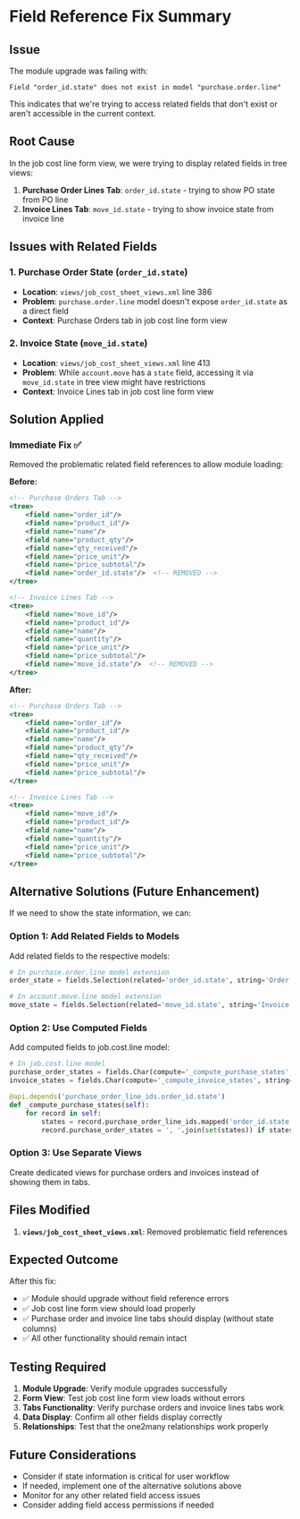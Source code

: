 # Field Reference Fix Summary

## Issue
The module upgrade was failing with:
```
Field "order_id.state" does not exist in model "purchase.order.line"
```

This indicates that we're trying to access related fields that don't exist or aren't accessible in the current context.

## Root Cause
In the job cost line form view, we were trying to display related fields in tree views:

1. **Purchase Order Lines Tab**: `order_id.state` - trying to show PO state from PO line
2. **Invoice Lines Tab**: `move_id.state` - trying to show invoice state from invoice line

## Issues with Related Fields

### 1. Purchase Order State (`order_id.state`)
- **Location**: `views/job_cost_sheet_views.xml` line 386
- **Problem**: `purchase.order.line` model doesn't expose `order_id.state` as a direct field
- **Context**: Purchase Orders tab in job cost line form view

### 2. Invoice State (`move_id.state`)
- **Location**: `views/job_cost_sheet_views.xml` line 413  
- **Problem**: While `account.move` has a `state` field, accessing it via `move_id.state` in tree view might have restrictions
- **Context**: Invoice Lines tab in job cost line form view

## Solution Applied

### Immediate Fix ✅
Removed the problematic related field references to allow module loading:

**Before:**
```xml
<!-- Purchase Orders Tab -->
<tree>
    <field name="order_id"/>
    <field name="product_id"/>
    <field name="name"/>
    <field name="product_qty"/>
    <field name="qty_received"/>
    <field name="price_unit"/>
    <field name="price_subtotal"/>
    <field name="order_id.state"/>  <!-- REMOVED -->
</tree>

<!-- Invoice Lines Tab -->
<tree>
    <field name="move_id"/>
    <field name="product_id"/>
    <field name="name"/>
    <field name="quantity"/>
    <field name="price_unit"/>
    <field name="price_subtotal"/>
    <field name="move_id.state"/>  <!-- REMOVED -->
</tree>
```

**After:**
```xml
<!-- Purchase Orders Tab -->
<tree>
    <field name="order_id"/>
    <field name="product_id"/>
    <field name="name"/>
    <field name="product_qty"/>
    <field name="qty_received"/>
    <field name="price_unit"/>
    <field name="price_subtotal"/>
</tree>

<!-- Invoice Lines Tab -->
<tree>
    <field name="move_id"/>
    <field name="product_id"/>
    <field name="name"/>
    <field name="quantity"/>
    <field name="price_unit"/>
    <field name="price_subtotal"/>
</tree>
```

## Alternative Solutions (Future Enhancement)

If we need to show the state information, we can:

### Option 1: Add Related Fields to Models
Add related fields to the respective models:

```python
# In purchase.order.line model extension
order_state = fields.Selection(related='order_id.state', string='Order State', store=True)

# In account.move.line model extension  
move_state = fields.Selection(related='move_id.state', string='Invoice State', store=True)
```

### Option 2: Use Computed Fields
Add computed fields to job.cost.line model:

```python
# In job.cost.line model
purchase_order_states = fields.Char(compute='_compute_purchase_states', string='PO States')
invoice_states = fields.Char(compute='_compute_invoice_states', string='Invoice States')

@api.depends('purchase_order_line_ids.order_id.state')
def _compute_purchase_states(self):
    for record in self:
        states = record.purchase_order_line_ids.mapped('order_id.state')
        record.purchase_order_states = ', '.join(set(states)) if states else ''
```

### Option 3: Use Separate Views
Create dedicated views for purchase orders and invoices instead of showing them in tabs.

## Files Modified

1. **`views/job_cost_sheet_views.xml`**: Removed problematic field references

## Expected Outcome

After this fix:
- ✅ Module should upgrade without field reference errors
- ✅ Job cost line form view should load properly
- ✅ Purchase order and invoice line tabs should display (without state columns)
- ✅ All other functionality should remain intact

## Testing Required

1. **Module Upgrade**: Verify module upgrades successfully
2. **Form View**: Test job cost line form view loads without errors
3. **Tabs Functionality**: Verify purchase orders and invoice lines tabs work
4. **Data Display**: Confirm all other fields display correctly
5. **Relationships**: Test that the one2many relationships work properly

## Future Considerations

- Consider if state information is critical for user workflow
- If needed, implement one of the alternative solutions above
- Monitor for any other related field access issues
- Consider adding field access permissions if needed
